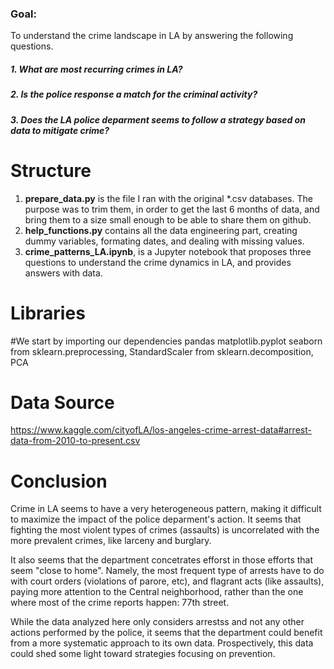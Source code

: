 ### Goal: 
To understand the crime landscape in LA by answering the following questions.
##### 1. What are most recurring crimes in LA?
##### 2. Is the police response a match for the criminal activity?
##### 3. Does the LA police deparment seems to follow a strategy based on data to mitigate crime?

# Structure
1. **prepare_data.py** is the file I ran with the original *.csv databases. The purpose was to trim them, in order to get the last 6 months of data, and bring them to a size small enough to be able to share them on github.
2. **help_functions.py** contains all the data engineering part, creating dummy variables, formating dates, and dealing with missing values. 
3. **crime_patterns_LA.ipynb**, is a Jupyter notebook that proposes three questions to understand the crime dynamics in LA, and provides answers with data. 

# Libraries
#We start by importing our dependencies
pandas
matplotlib.pyplot
seaborn
from sklearn.preprocessing, StandardScaler
from sklearn.decomposition, PCA

# Data Source
https://www.kaggle.com/cityofLA/los-angeles-crime-arrest-data#arrest-data-from-2010-to-present.csv

# Conclusion
Crime in LA seems to have a very heterogeneous pattern, making it difficult to maximize the impact of the police deparment's action. It seems that fighting the most violent types of crimes (assaults) is uncorrelated with the more prevalent crimes, like larceny and burglary.

It also seems that the department concetrates efforst in those efforts that seem "close to home". Namely, the most frequent type of arrests have to do with court orders (violations of parore, etc), and flagrant acts (like assaults), paying more attention to the Central neighborhood, rather than the one where most of the crime reports happen: 77th street.

While the data analyzed here only considers arrestss and not any other actions performed by the police, it seems that the department could benefit from a more systematic approach to its own data. Prospectively, this data could shed some light toward strategies focusing on prevention.
